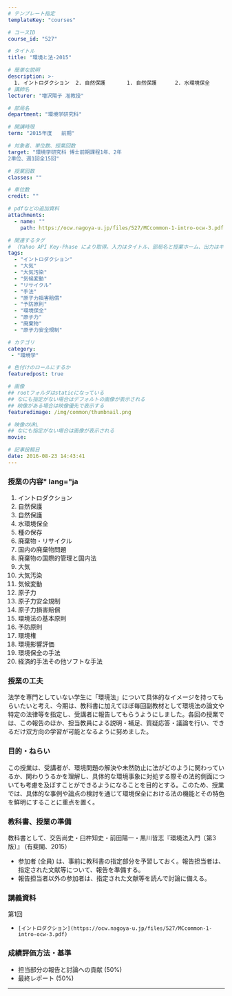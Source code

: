 ```yaml
---
# テンプレート指定
templateKey: "courses"

# コースID
course_id: "527"

# タイトル
title: "環境と法-2015"

# 簡単な説明
description: >-
  1. イントロダクション  2. 自然保護       1. 自然保護      2. 水環境保全      3. 種の保存  3. 廃棄物・リサイクル       1. 国内の廃棄物問題      2. 廃棄物の国際的管理と国内法  4. 大気       1. 大気汚染      2. 気候変動  5. 原子力       1. 原子力安全規制      2. 原 ....
# 講師名
lecturer: "増沢陽子 准教授"

# 部局名
department: "環境学研究科"

# 開講時限
term: "2015年度	前期"

# 対象者、単位数、授業回数
target: "環境学研究科 博士前期課程1年、2年
2単位、週1回全15回"

# 授業回数
classes: ""

# 単位数
credit: ""

# pdfなどの追加資料
attachments:
  - name: "" 
    path: https://ocw.nagoya-u.jp/files/527/MCcommon-1-intro-ocw-3.pdf

# 関連するタグ
# （Yahoo API Key-Phase により取得。入力はタイトル、部局名と授業ホーム、出力はキーフレーズ（tags））
tags:
  - "イントロダクション"
  - "大気"
  - "大気汚染"
  - "気候変動"
  - "リサイクル"
  - "手法"
  - "原子力損害賠償"
  - "予防原則"
  - "環境保全"
  - "原子力"
  - "廃棄物"
  - "原子力安全規制"

# カテゴリ
category:
 - "環境学"

# 色付けのロールにするか
featuredpost: true

# 画像
## rootフォルダはstaticになっている
## なにも指定がない場合はデフォルトの画像が表示される
## 映像がある場合は映像優先で表示する
featuredimage: /img/common/thumbnail.png

# 映像のURL
## なにも指定がない場合は画像が表示される
movie: 

# 記事投稿日
date: 2016-08-23 14:43:41
---
```


### 授業の内容" lang="ja

1. イントロダクション
2. 自然保護
1. 自然保護
2. 水環境保全
3. 種の保存
3. 廃棄物・リサイクル
1. 国内の廃棄物問題
2. 廃棄物の国際的管理と国内法
4. 大気
1. 大気汚染
2. 気候変動
5. 原子力
1. 原子力安全規制
2. 原子力損害賠償
6. 環境法の基本原則
1. 予防原則
2. 環境権
3. 環境影響評価
7. 環境保全の手法
1. 経済的手法その他ソフトな手法


### 授業の工夫

法学を専門としていない学生に「環境法」について具体的なイメージを持ってもらいたいと考え、今期は、教科書に加えてほぼ毎回副教材として環境法の論文や特定の法律等を指定し、受講者に報告してもらうようにしました。各回の授業では、この報告のほか、担当教員による説明・補足、質疑応答・議論を行い、できるだけ双方向の学習が可能となるように努めました。





### 目的・ねらい

この授業は、受講者が、環境問題の解決や未然防止に法がどのように関わっているか、関わりうるかを理解し、具体的な環境事象に対処する際その法的側面についても考慮を及ぼすことができるようになることを目的とする。このため、授業では、具体的な事例や論点の検討を通じて環境保全における法の機能とその特色を鮮明にすることに重点を置く。

### 教科書、授業の準備

教科書として、交告尚史・臼杵知史・前田陽一・黒川哲志『環境法入門〔第3版〕』 (有斐閣、2015）

* 参加者 (全員) は、事前に教科書の指定部分を予習しておく。報告担当者は、指定された文献等について、報告を準備する。
* 報告担当者以外の参加者は、指定された文献等を読んで討論に備える。





### 講義資料



第1回


-     [イントロダクション](https://ocw.nagoya-u.jp/files/527/MCcommon-1-intro-ocw-3.pdf) 






### 成績評価方法・基準

* 担当部分の報告と討論への貢献 (50%)
* 最終レポート (50%)



-----
